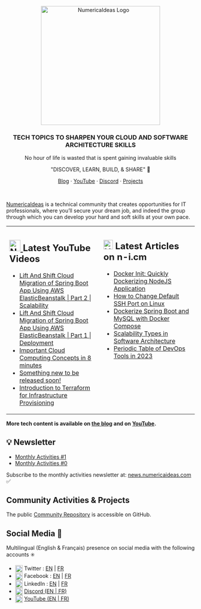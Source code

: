 <p align="center">
  <a href="https://numericaideas.com">
    <img src="https://s3.amazonaws.com/ni-ghost/2021/05/logo_numerica_ideas-1.png" width="318px" alt="NumericaIdeas Logo" />
  </a>
</p>

<h3 align="center">TECH TOPICS TO SHARPEN YOUR CLOUD AND SOFTWARE ARCHITECTURE SKILLS</h3>
<p align="center">No hour of life is wasted that is spent gaining invaluable skills</p>
<p align="center">"DISCOVER, LEARN, BUILD, & SHARE" 🚀</p>
<p align="center"><a href="https://blog.numericaideas.com">Blog</a> · <a href="https://www.youtube.com/@numericaideas/channels?sub_confirmation=1">YouTube</a> · <a href="https://discord.numericaideas.com">Discord</a> · <a href="https://github.com/numerica-ideas/community">Projects</a></p>
<br/>

[NumericaIdeas](https://numericaideas.com) is a technical community that creates opportunities for IT professionals, where you’ll secure your dream job, and indeed the group through which you can develop your hard and soft skills at your own pace.

<table><tr><td valign="top" width="50%">

## <a href="https://www.youtube.com/@numericaideas/channels?sub_confirmation=1"><img src="https://cdn.worldvectorlogo.com/logos/youtube-icon.svg" title="NumericaIdeas YouTube Channel" alt="NumericaIdeas YouTube Channel" width="30"/> </a>   Latest YouTube Videos      
 
<!-- YOUTUBE-VIDEOS-LIST:START -->
- [Lift And Shift Cloud Migration of Spring Boot App Using AWS ElasticBeanstalk | Part 2 | Scalability](https://www.youtube.com/watch?v=KHOxmHL5USI)
- [Lift And Shift Cloud Migration of Spring Boot App Using AWS ElasticBeanstalk | Part 1 | Deployment](https://www.youtube.com/watch?v=tWQFavEJQ7c)
- [Important Cloud Computing Concepts in 8 minutes](https://www.youtube.com/watch?v=0II0ikOZEYE)
- [Something new to be released soon!](https://www.youtube.com/watch?v=iTpM3Ue7qR8)
- [Introduction to Terraform for Infrastructure Provisioning](https://www.youtube.com/watch?v=tJ6L1332WU4)
<!-- YOUTUBE-VIDEOS-LIST:END -->
 
</td><td valign="top" width="50%">

## <a href="https://blog.numericaideas.com"><img src="https://avatars.githubusercontent.com/u/84835921?s=48&v=4" title="NumericaIdeas" alt="NumericaIdeas" width="25"/></a>   Latest Articles on n-i.cm     
<!-- TECH-POSTS-LIST:START -->
- [Docker Init: Quickly Dockerizing NodeJS Application](https://blog.numericaideas.com/quickly-dockerizing-nodejs/)
- [How to Change Default SSH Port on Linux](https://blog.numericaideas.com/change-default-ssh-port-linux/)
- [Dockerize Spring Boot and MySQL with Docker Compose](https://blog.numericaideas.com/docker-compose-springboot-mysql/)
- [Scalability Types in Software Architecture](https://blog.numericaideas.com/scalability-types/)
- [Periodic Table of DevOps Tools in 2023](https://blog.numericaideas.com/devops-periodic-table/)
<!-- TECH-POSTS-LIST:END -->

</td></tr></table>

**More tech content is available on [the blog](https://blog.numericaideas.com) and on [YouTube](https://www.youtube.com/@numericaideas/channels?sub_confirmation=1).**

## 💡 Newsletter
<!-- NI-NEWS-LIST:START -->
- [Monthly Activities #1](https://news.numericaideas.com/monthly-recap-1/)
- [Monthly Activities #0](https://news.numericaideas.com/monthly-recap-0)
<!-- NI-NEWS-LIST:END -->

Subscribe to the monthly activities newsletter at: [news.numericaideas.com](https://news.numericaideas.com) ✅

## Community Activities & Projects
The public <a href="https://github.com/numerica-ideas/community">Community Repository</a> is accessible on GitHub.

## Social Media 👥
Multilingual (English & Français) presence on social media with the following accounts :eight_spoked_asterisk:
- <img align="center" src="https://raw.githubusercontent.com/rahuldkjain/github-profile-readme-generator/master/src/images/icons/Social/twitter.svg" alt="gautamkrishnar" height="20" width="20" /> Twitter  : [EN](https://twitter.com/numericaideas) | [FR](https://twitter.com/NumericaIdeasFr)
- <img align="center" src="https://raw.githubusercontent.com/rahuldkjain/github-profile-readme-generator/master/src/images/icons/Social/facebook.svg" alt="gautamkrishnar" height="20" width="20" /> Facebook : [EN](https://facebook.com/numericaideas) | [FR](https://facebook.com/NumericaIdeasFr)
- <img align="center" src="https://raw.githubusercontent.com/rahuldkjain/github-profile-readme-generator/master/src/images/icons/Social/linked-in-alt.svg" alt="gautamkrishnar" height="20" width="20" /> LinkedIn : [EN](https://www.linkedin.com/company/numericaideas) | [FR](https://www.linkedin.com/company/numericaideas-fr)
- <img align="center" src="https://raw.githubusercontent.com/rahuldkjain/github-profile-readme-generator/master/src/images/icons/Social/discord.svg" alt="gautamkrishnar" height="20" width="20" /> [Discord (EN | FR)](https://discord.numericaideas.com)
- <img align="center" src="https://raw.githubusercontent.com/rahuldkjain/github-profile-readme-generator/master/src/images/icons/Social/youtube.svg" alt="gautamkrishnar" height="20" width="20" /> [YouTube (EN | FR)](https://www.youtube.com/@numericaideas/channels?sub_confirmation=1)
